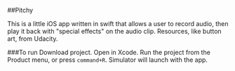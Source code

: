 ##Pitchy

This is a little iOS app written in swift that allows a user to record audio, then play it back with "special effects" on the audio clip. Resources, like button art, from Udacity. 

###To run
Download project. Open in Xcode. Run the project from the Product menu, or press ```command+R```. Simulator will launch with the app. 
